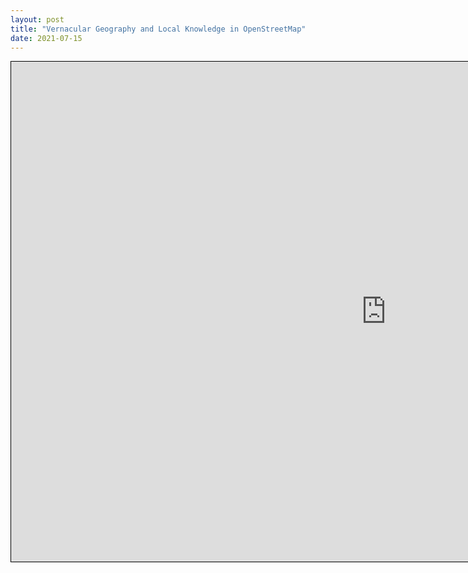 ```yaml
---
layout: post
title: "Vernacular Geography and Local Knowledge in OpenStreetMap"
date: 2021-07-15
---
```



<iframe id="VernacularGeographyMap"
    title="Vernacular Geography Map"
    width="1200"
    height="800"
    frameborder="0"
    src="https://www.openstreetmap.org/export/embed.html?bbox=-2.2941035032,52.3164907934,-2.2633332014,52.3284125945&layer=mapnik&marker=-2.29056350,52.32131573"style="border: 1px solid black">
</iframe>







